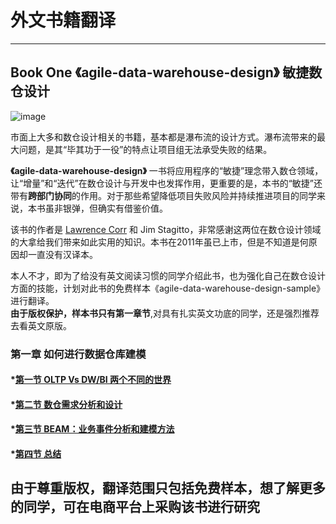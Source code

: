# 外文书籍翻译
---   
## Book One 《agile-data-warehouse-design》  敏捷数仓设计
![image](https://user-images.githubusercontent.com/20431533/113496621-1fd4b500-952e-11eb-910e-064a05c1a67e.png)    

市面上大多和数仓设计相关的书籍，基本都是瀑布流的设计方式。瀑布流带来的最大问题，是其“毕其功于一役”的特点让项目组无法承受失败的结果。   

**《agile-data-warehouse-design》** 一书将应用程序的“敏捷”理念带入数仓领域，让“增量”和“迭代”在数仓设计与开发中也发挥作用，更重要的是，本书的“敏捷”还带有**跨部门协同**的作用。对于那些希望降低项目失败风险并持续推进项目的同学来说，本书虽非银弹，但确实有借鉴价值。   

该书的作者是 [Lawrence Corr](https://www.linkedin.com/in/lawrencecorr/) 和 Jim Stagitto，非常感谢这两位在数仓设计领域的大拿给我们带来如此实用的知识。本书在2011年虽已上市，但是不知道是何原因却一直没有汉译本。   

本人不才，即为了给没有英文阅读习惯的同学介绍此书，也为强化自己在数仓设计方面的技能，计划对此书的免费样本《agile-data-warehouse-design-sample》进行翻译。   
**由于版权保护，样本书只有第一章节**,对具有扎实英文功底的同学，还是强烈推荐去看英文原版。   
### 第一章  如何进行数据仓库建模 
####  *[第一节 OLTP Vs DW/BI 两个不同的世界](https://github.com/linuxProber/agile-data-warehouse-design/blob/main/oltp-vs-olap.md)
####  *[第二节 数仓需求分析和设计](https://github.com/sandsbai/agile-data-warehouse-design/blob/main/%E6%95%B0%E6%8D%AE%E4%BB%93%E5%BA%93%E5%88%86%E6%9E%90%E5%92%8C%E8%AE%BE%E8%AE%A1.md)
####  *[第三节 BEAM：业务事件分析和建模方法](https://github.com/sandsbai/foreign-books-translation/blob/main/BEAM-%E4%B8%9A%E5%8A%A1%E4%BA%8B%E4%BB%B6%E5%88%86%E6%9E%90%E5%92%8C%E5%BB%BA%E6%A8%A1%E6%96%B9%E6%B3%95.md)   
####  *[第四节 总结](https://github.com/sandsbai/foreign-books-translation/blob/main/%E6%95%8F%E6%8D%B7%E6%95%B0%E4%BB%93%E8%AE%BE%E8%AE%A1-CP1-%E6%80%BB%E7%BB%93.md)    

**由于尊重版权，翻译范围只包括免费样本，想了解更多的同学，可在电商平台上采购该书进行研究**   
---  
